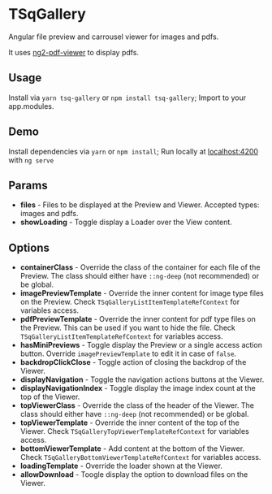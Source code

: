 # TSqGallery

Angular file preview and carrousel viewer for images and pdfs.

It uses [ng2-pdf-viewer](https://github.com/VadimDez/ng2-pdf-viewer) to display pdfs.

## Usage

Install via `yarn tsq-gallery` or `npm install tsq-gallery`;
Import to your app.modules.

## Demo

Install dependencies via `yarn` or `npm install`;
Run locally at [localhost:4200](http://localhost:4200/) with `ng serve`

## Params

- **files** - Files to be displayed at the Preview and Viewer. Accepted types: images and pdfs. 
- **showLoading** - Toggle display a Loader over the View content.
## Options

- **containerClass** - Override the class of the container for each file of the Preview. The class should either have `::ng-deep` (not recommended) or be global.
- **imagePreviewTemplate** - Override the inner content for image type files on the Preview. Check `TSqGalleryListItemTemplateRefContext` for variables access.
- **pdfPreviewTemplate** - Override the inner content for pdf type files on the Preview. This can be used if you want to hide the file. Check `TSqGalleryListItemTemplateRefContext` for variables access.
- **hasMiniPreviews** - Toggle display the Preview or a single access action button. Override `imagePreviewTemplate` to edit it in case of `false`.
- **backdropClickClose** - Toggle action of closing the backdrop of the Viewer.
- **displayNavigation** - Toggle the navigation actions buttons at the Viewer.
- **displayNavigationIndex** - Toggle display the image index count at the top of the Viewer.
- **topViewerClass** - Override the class of the header of the Viewer. The class should either have `::ng-deep` (not recommended) or be global.
- **topViewerTemplate** - Override the inner content of the top of the Viewer. Check `TSqGalleryTopViewerTemplateRefContext` for variables access.
- **bottomViewerTemplate** - Add content at the bottom of the Viewer. Check `TSqGalleryBottomViewerTemplateRefContext` for variables access.
- **loadingTemplate** - Override the loader shown at the Viewer.
- **allowDownload** - Toogle display the option to download files on the Viewer.

